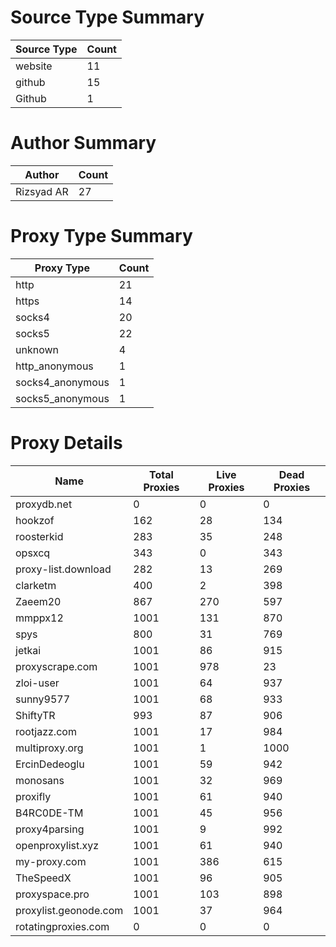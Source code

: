 # Source Type Summary

| Source Type | Count |
|-------------|-------|
| website | 11 |
| github | 15 |
| Github | 1 |


# Author Summary

| Author | Count |
|--------|-------|
| Rizsyad AR | 27 |


# Proxy Type Summary

| Proxy Type | Count |
|------------|-------|
| http | 21 |
| https | 14 |
| socks4 | 20 |
| socks5 | 22 |
| unknown | 4 |
| http_anonymous | 1 |
| socks4_anonymous | 1 |
| socks5_anonymous | 1 |


# Proxy Details

| Name | Total Proxies | Live Proxies | Dead Proxies |
|------|---------------|--------------|---------------|
| proxydb.net | 0 | 0 | 0 |
| hookzof | 162 | 28 | 134 |
| roosterkid | 283 | 35 | 248 |
| opsxcq | 343 | 0 | 343 |
| proxy-list.download | 282 | 13 | 269 |
| clarketm | 400 | 2 | 398 |
| Zaeem20 | 867 | 270 | 597 |
| mmppx12 | 1001 | 131 | 870 |
| spys | 800 | 31 | 769 |
| jetkai | 1001 | 86 | 915 |
| proxyscrape.com | 1001 | 978 | 23 |
| zloi-user | 1001 | 64 | 937 |
| sunny9577 | 1001 | 68 | 933 |
| ShiftyTR | 993 | 87 | 906 |
| rootjazz.com | 1001 | 17 | 984 |
| multiproxy.org | 1001 | 1 | 1000 |
| ErcinDedeoglu | 1001 | 59 | 942 |
| monosans | 1001 | 32 | 969 |
| proxifly | 1001 | 61 | 940 |
| B4RC0DE-TM | 1001 | 45 | 956 |
| proxy4parsing | 1001 | 9 | 992 |
| openproxylist.xyz | 1001 | 61 | 940 |
| my-proxy.com | 1001 | 386 | 615 |
| TheSpeedX | 1001 | 96 | 905 |
| proxyspace.pro | 1001 | 103 | 898 |
| proxylist.geonode.com | 1001 | 37 | 964 |
| rotatingproxies.com | 0 | 0 | 0 |
